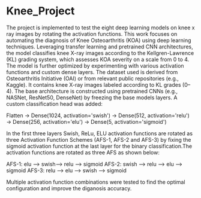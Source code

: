 # Knee_Project
The project is implemented to test the eight deep learning models on knee x ray images by rotating the activation functions.
This work focuses on automating the diagnosis of Knee Osteoarthritis (KOA) using deep learning techniques. Leveraging transfer learning and pretrained CNN architectures, the model classifies knee X-ray images according to the Kellgren-Lawrence (KL) grading system, which assesses KOA severity on a scale from 0 to 4. The model is further optimized by experimenting with various activation functions and custom dense layers.
The dataset used is derived from Osteoarthritis Initiative (OAI) or from relevant public repositories (e.g., Kaggle). It contains knee X-ray images labeled according to KL grades (0–4).
The base architecture is constructed using pretrained CNNs (e.g., NASNet, ResNet50, DenseNet) by freezing the base models layers. A custom classification head was added:

Flatten → Dense(1024, activation='swish') → 
Dense(512, activation='relu') → 
Dense(256, activation='elu') → 
Dense(5, activation='sigmoid')

In the first three layers Swish, ReLu, ELU activation functions are rotated as three Activation Function Schemes (AFS-1, AFS-2 and AFS-3) by fixing the sigmoid activation function at the last layer for the binary classification.The activation functions are rotated as three AFS as shown below:

AFS-1: elu --> swish--> relu --> sigmoid
AFS-2: swish --> relu --> elu --> sigmoid
AFS-3: relu --> elu --> swish --> sigmoid

Multiple activation function combinations were tested to find the optimal configuration and improve the diganosis accuracy.

